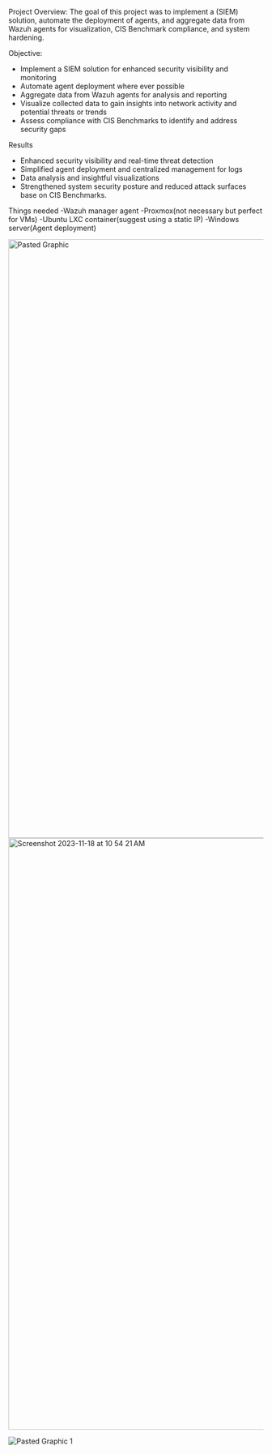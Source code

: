 
Project Overview:
The goal of this project was to implement a (SIEM) solution, automate the deployment of agents, and aggregate data from Wazuh agents for visualization, CIS Benchmark compliance, and system hardening.

Objective:
* Implement a SIEM solution for enhanced security visibility and monitoring
* Automate agent deployment where ever possible 
* Aggregate data from Wazuh agents for analysis and reporting
* Visualize collected data to gain insights into network activity and potential threats or trends
* Assess compliance with CIS Benchmarks to identify and address security gaps


Results 
* Enhanced security visibility and real-time threat detection
* Simplified agent deployment and centralized management for logs
* Data analysis and insightful visualizations
* Strengthened system security posture and reduced attack surfaces base on CIS Benchmarks.      

Things needed 
-Wazuh manager agent
-Proxmox(not necessary but perfect for VMs)
-Ubuntu LXC container(suggest using a static IP)
-Windows server(Agent deployment)

<img width="1182" alt="Pasted Graphic" src="https://github.com/Baslocal/lab/assets/155853534/5630726c-9ecc-40c3-aeaa-5fde63adfa26">

<img width="1168" alt="Screenshot 2023-11-18 at 10 54 21 AM" src="https://github.com/Baslocal/lab/assets/155853534/a2652742-3820-4d53-bd66-96830538f965">

![Pasted Graphic 1](https://github.com/Baslocal/lab/assets/155853534/e9ad3497-826b-4701-9826-f578ec7ee1b2)
